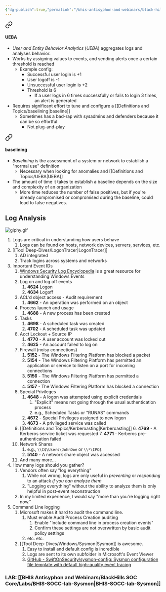 ```yaml
---
{"dg-publish":true,"permalink":"/bhis-antisyphon-and-webinars/black-hills-soc-core/topics/socc-07-user-and-entity-behavior-analytics/"}
---
```




<div class="transclusion internal-embed is-loaded"><a class="markdown-embed-link" href="/definitions-and-topics/ueba/#ueba" aria-label="Open link"><svg xmlns="http://www.w3.org/2000/svg" width="24" height="24" viewBox="0 0 24 24" fill="none" stroke="currentColor" stroke-width="2" stroke-linecap="round" stroke-linejoin="round" class="svg-icon lucide-link"><path d="M10 13a5 5 0 0 0 7.54.54l3-3a5 5 0 0 0-7.07-7.07l-1.72 1.71"></path><path d="M14 11a5 5 0 0 0-7.54-.54l-3 3a5 5 0 0 0 7.07 7.07l1.71-1.71"></path></svg></a><div class="markdown-embed">



#### UEBA
- *User and Entity Behavior Analytics* (*UEBA*) aggregates logs and analyses behavior.
- Works by assigning values to events, and sending alerts once a certain threshold is reached
	- Example config:
		- Successful user login is +1
		- User logoff is -1
		- Unsuccessful user login is +2
		- Threshold is 6
			- If a user logs in 6 times successfully or fails to login 3 times, an alert is generated
- Requires significant effort to tune and configure a [[Definitions and Topics/baselining\|baseline]]
	- Sometimes has a bad-rap with sysadmins and defenders because it can be so effortful
		- Not plug-and-play






</div></div>


<div class="transclusion internal-embed is-loaded"><a class="markdown-embed-link" href="/definitions-and-topics/baselining/#baselining" aria-label="Open link"><svg xmlns="http://www.w3.org/2000/svg" width="24" height="24" viewBox="0 0 24 24" fill="none" stroke="currentColor" stroke-width="2" stroke-linecap="round" stroke-linejoin="round" class="svg-icon lucide-link"><path d="M10 13a5 5 0 0 0 7.54.54l3-3a5 5 0 0 0-7.07-7.07l-1.72 1.71"></path><path d="M14 11a5 5 0 0 0-7.54-.54l-3 3a5 5 0 0 0 7.07 7.07l1.71-1.71"></path></svg></a><div class="markdown-embed">



#### baselining
- *Baselining* is the assessment of a system or network to establish a "normal use" definition
	- Necessary when looking for anomalies and [[Definitions and Topics/UEBA\|UEBA]]
- The amount of time it takes to establish a baseline depends on the size and complexity of an organization
	- More time reduces the number of false positives, but if you're already compromised or compromised during the baseline, could lead to false negatives.







</div></div>


## Log Analysis
![giphy.gif](/img/user/Attachments/giphy.gif)
1. Logs are critical in understanding how users behave
	1. Logs can be found on hosts, network devices, servers, services, etc.
2. [[Tool Deep-Dives/LogonTracer\|LogonTracer]]
	1. AD integrated
	2. Track logins across systems and networks
3. Important Event IDs
	1. [Windows Security Log Encyclopedia](https://www.ultimatewindowssecurity.com/securitylog/encyclopedia/default.aspx) is a great resource for understanding Windows Events
	2. Log on and log off events
		1. **4624** Logon
		2. **4634** Logoff
	3. ACL’d object access - Audit requirement
		1. **4662** - An operation was performed on an object
	4. Process launch and usage
		1. **4688** - A new process has been created
	5. Tasks
		1. **4698** - A scheduled task was created
		2. **4702** - A scheduled task was updated
	6. Acct Lockout + Source IP
		1. **4770** - A user account was locked out
		2. **4625** - An account failed to log on
	7. Firewall (noisy connections)
		1. **5152** - The Windows Filtering Platform has blocked a packet
		2. **5154** - The Windows Filtering Platform has permitted an application or service to listen on a port for incoming connections
		3. **5156** - The Windows Filtering Platform has permitted a connection
		4. **5157** - The Windows Filtering Platform has blocked a connection
	9. Special Privileges
		1. **4648** - A logon was attempted using explicit credentials
			1. "Explicit" means not going through the usual authentication process
			2. e.g., Scheduled Tasks or "RUNAS" commands
		2. **4672** - Special Privileges assigned to new logon
		3. **4673** - A privileged service was called
	10. [[Definitions and Topics/Kerberoasting\|Kerberoasting]]
		6. **4769** - A Kerberos service ticket was requested
		7. **4771** - Kerberos pre-authentication failed
	11. Network Shares
		1. e.g., `\\C$\Users\JohnDoe` or `\\*\IPC$`
		2. **5140** - A network share object was accessed
	13. And many more...
4. How many logs should you gather?
	1. Vendors often say "log everything"
		1. While not wrong, logs are only useful in *preventing* or *responding* to an attack *if you can analyze them*
		2. "Logging everything" without the ability to analyze them is only helpful in post-event reconstruction
	2. In my limited experience, I would say "more than you're logging right now."
5. Command Line logging
	1. Microsoft makes it hard to audit the command line.
		1. Must enable Audit Process Creation auditing
			1. Enable "Include command line in process creation events"
			2. Confirm these settings are not overwritten by basic audit policy settings
		2. etc. etc.
	2. [[Tool Deep-Dives/Windows/Sysmon\|Sysmon]] is awesome.
		1. Easy to install and default config is incredible
		2. Logs are sent to its own subfolder in Microsoft's Event Viewer
		3. [GitHub - SwiftOnSecurity/sysmon-config: Sysmon configuration file template with default high-quality event tracing](https://github.com/SwiftOnSecurity/sysmon-config)

### LAB: [[BHIS Antisyphon and Webinars/BlackHills SOC Core/Labs/BHIS-SOCC-lab-Sysmon\|BHIS-SOCC-lab-Sysmon]]